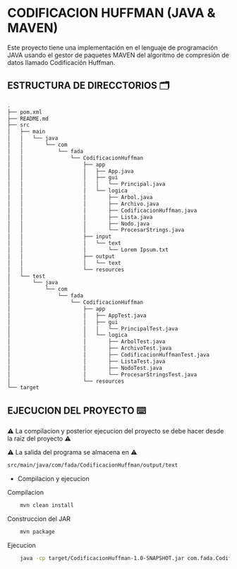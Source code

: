 # CODIFICACION HUFFMAN (JAVA & MAVEN)
Este proyecto tiene una implementación en el lenguaje de programación JAVA usando el gestor de paquetes MAVEN del algoritmo de compresión de datos llamado Codificación Huffman.

## ESTRUCTURA DE DIRECCTORIOS 🗂️
```bash
.
├── pom.xml
├── README.md
├── src
│   ├── main
│   │   └── java
│   │       └── com
│   │           └── fada
│   │               └── CodificacionHuffman
│   │                   ├── app
│   │                   │   ├── App.java
│   │                   │   ├── gui
│   │                   │   │   └── Principal.java
│   │                   │   └── logica
│   │                   │       ├── Arbol.java
│   │                   │       ├── Archivo.java
│   │                   │       ├── CodificacionHuffman.java
│   │                   │       ├── Lista.java
│   │                   │       ├── Nodo.java
│   │                   │       └── ProcesarStrings.java
│   │                   ├── input
│   │                   │   └── text
│   │                   │       └── Lorem Ipsum.txt
│   │                   ├── output
│   │                   │   └── text
│   │                   └── resources
│   └── test
│       └── java
│           └── com
│               └── fada
│                   └── CodificacionHuffman
│                       ├── app
│                       │   ├── AppTest.java
│                       │   ├── gui
│                       │   │   └── PrincipalTest.java
│                       │   └── logica
│                       │       ├── ArbolTest.java
│                       │       ├── ArchivoTest.java
│                       │       ├── CodificacionHuffmanTest.java
│                       │       ├── ListaTest.java
│                       │       ├── NodoTest.java
│                       │       └── ProcesarStringsTest.java
│                       └── resources
└── target
```

## EJECUCION DEL PROYECTO ⌨️
⚠️ La compilacion y posterior ejecucion del proyecto se debe hacer desde la raiz del proyecto ⚠️

⚠️ La salida del programa se almacena en ⚠️
```bash
src/main/java/com/fada/CodificacionHuffman/output/text
```

* Compilacion y ejecucion

Compilacion
```bash
    mvn clean install
```

Construccion del JAR
```bash
    mvn package
```

Ejecucion
```bash
    java -cp target/CodificacionHuffman-1.0-SNAPSHOT.jar com.fada.CodificacionHuffman.app.App
```